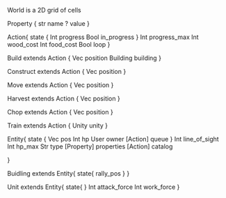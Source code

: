 World is a 2D grid of cells

Property {
  str name
  ? value
}


Action{
  state {
    Int progress
    Bool in_progress
  }
  Int progress_max
  Int wood_cost
  Int food_cost
  Bool loop
}

Build extends Action {
  Vec position
  Building building
}

Construct extends Action {
  Vec position
}

Move extends Action {
  Vec position
}

Harvest extends Action {
  Vec position
}

Chop extends Action {
  Vec position
}

Train extends Action {
  Unity unity
}




Entity{
  state {
    Vec pos
    Int hp
    User owner
    [Action] queue
  }
  Int line_of_sight
  Int hp_max
  Str type
  [Property] properties
  [Action] catalog

}

Buidling extends Entity{
  state{
    rally_pos
  }
}

Unit extends Entity{
  state{
  }
  Int attack_force
  Int work_force
}
